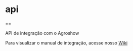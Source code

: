 # api
==

API de integração com o Agroshow

Para visualizar o manual de integração, acesse nosso [Wiki](https://github.com/agroshow/api/wiki)
